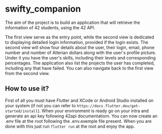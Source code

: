 # swifty_companion

The aim of the project is to build an application that will retrieve the information of 42 students,
using the 42 API.

The first view serve as the entry point, while the second view is dedicated to displaying detailed login information, provided if the login exists.
The second view will show four details about the user, their login, email, phone number and number of Alterian dollars along with the user's profile picture. Under it you have the user's skills, including their levels and corresponding percentages. The application also list the projects the user has completed, including any that have failed.
You can also navigate back to the first view from the second view.

## How to use it?

First of all you must have Flutter and XCode or Android Studio installed on your system (if not you can refer to `https://docs.flutter.dev/get-started/install`). When your environment is ready go on your intra and generate an api key following 42api documentatiom. You can now create an .env file at the root following the .env.exemple file present. When you are done with this just run `flutter run` at the root and enjoy the app.


